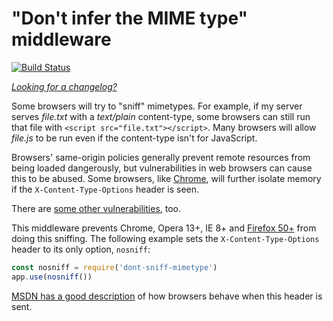 "Don't infer the MIME type" middleware
======================================
[![Build Status](https://travis-ci.org/helmetjs/dont-sniff-mimetype.svg?branch=master)](https://travis-ci.org/helmetjs/dont-sniff-mimetype)

[_Looking for a changelog?_](https://github.com/helmetjs/helmet/blob/master/HISTORY.md)

Some browsers will try to "sniff" mimetypes. For example, if my server serves *file.txt* with a *text/plain* content-type, some browsers can still run that file with `<script src="file.txt"></script>`. Many browsers will allow *file.js* to be run even if the content-type isn't for JavaScript.

Browsers' same-origin policies generally prevent remote resources from being loaded dangerously, but vulnerabilities in web browsers can cause this to be abused. Some browsers, like [Chrome](https://developers.google.com/web/updates/2018/07/site-isolation), will further isolate memory if the `X-Content-Type-Options` header is seen.

There are [some other vulnerabilities](http://miki.it/blog/2014/7/8/abusing-jsonp-with-rosetta-flash/), too.

This middleware prevents Chrome, Opera 13+, IE 8+ and [Firefox 50+](https://bugzilla.mozilla.org/show_bug.cgi?id=471020) from doing this sniffing. The following example sets the `X-Content-Type-Options` header to its only option, `nosniff`:

```javascript
const nosniff = require('dont-sniff-mimetype')
app.use(nosniff())
```

[MSDN has a good description](http://msdn.microsoft.com/en-us/library/gg622941%28v=vs.85%29.aspx) of how browsers behave when this header is sent.
